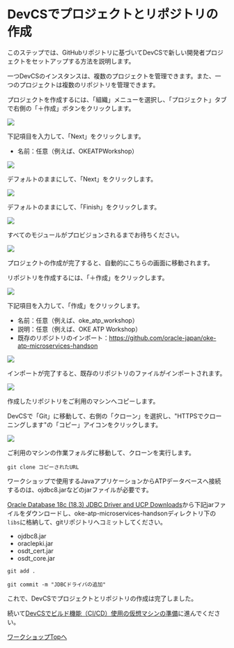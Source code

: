 DevCSでプロジェクトとリポジトリの作成
=========

このステップでは、GitHubリポジトリに基づいてDevCSで新しい開発者プロジェクトをセットアップする方法を説明します。

一つDevCSのインスタンスは、複数のプロジェクトを管理できます。また、一つのプロジェクトは複数のリポジトリを管理できます。

プロジェクトを作成するには、「組織」メニューを選択し、「プロジェクト」タブで右側の「＋作成」ボタンをクリックします。

![](images/1070.jpg "")

下記項目を入力して、「Next」をクリックします。

+ 名前：任意（例えば、OKEATPWorkshop）

![](images/1080.jpg "")

デフォルトのままにして、「Next」をクリックします。

![](images/1090.jpg "")


デフォルトのままにして、「Finish」をクリックします。

![](images/1100.jpg "")

すべてのモジュールがプロビジョンされるまでお待ちください。

![](images/1110.jpg "")

プロジェクトの作成が完了すると、自動的にこちらの画面に移動されます。

リポジトリを作成するには、「＋作成」をクリックします。

![](images/1120.jpg "")

下記項目を入力して、「作成」をクリックします。

+ 名前：任意（例えば、oke_atp_workshop）
+ 説明：任意（例えば、OKE ATP Workshop）
+ 既存のリポジトリのインポート：https://github.com/oracle-japan/oke-atp-microservices-handson

![](images/1130.jpg "")

インポートが完了すると、既存のリポジトリのファイルがインポートされます。

![](images/1140.jpg "")

作成したリポジトリをご利用のマシンへコピーします。

DevCSで「Git」に移動して、右側の「クローン」を選択し、"HTTPSでクローニングします"の「コピー」アイコンをクリックします。

![](images/1145.jpg "")

ご利用のマシンの作業フォルダに移動して、クローンを実行します。

```
git clone コピーされたURL
```

ワークショップで使用するJavaアプリケーションからATPデータベースへ接続するのは、ojdbc8.jarなどのjarファイルが必要です。

[Oracle Database 18c (18.3) JDBC Driver and UCP Downloads](https://www.oracle.com/database/technologies/appdev/jdbc-ucp-183-downloads.html)から下記jarファイルをダウンロードし、oke-atp-microservices-handsonディレクトリ下の`libs`に格納して、gitリポジトリへコミットしてください。

+ ojdbc8.jar
+ oraclepki.jar
+ osdt_cert.jar
+ osdt_core.jar

```
git add . 
```
```
git commit -m "JDBCドライバの追加" 
```
これで、DevCSでプロジェクトとリポジトリの作成は完了しました。

続いて[DevCSでビルド機能（CI/CD）使用の仮想マシンの準備](WorkshopGuide400CreateVirtualMachine.md)に進んでください。

[ワークショップTopへ](../README.md)